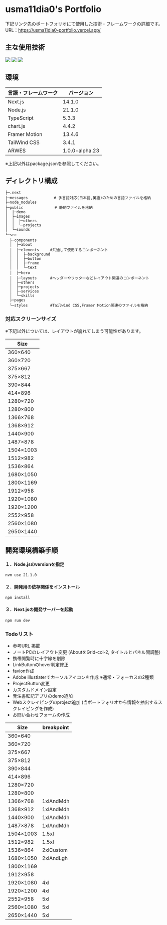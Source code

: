 # usma11dia0's Portfolio
下記リンク先のポートフォリオにて使用した技術・フレームワークの詳細です。  
URL：https://usma11dia0-portfolio.vercel.app/

## 主な使用技術
<p>
  <!-- Next.js -->
  <img src="https://img.shields.io/badge/Next.js-v14.1.0-blue.svg?logo=next.js&style=for-the-badge">
  <!-- TailWind CSS -->
  <img src="https://img.shields.io/badge/TailwindCSS-v3.4.1-blue.svg?logo=tailwindcss&style=for-the-badge">
  <!-- TypeScript -->
  <img src="https://img.shields.io/badge/Typescript-v5.3.3-blue.svg?logo=typescript&style=for-the-badge">
  <!-- Vercel -->
</p>

## 環境
| 言語・フレームワーク    | バージョン      |
| --------------------- | -------------- |
| Next.js               | 14.1.0         |
| Node.js               | 21.1.0　       |
| TypeScript            | 5.3.3　        |
| chart.js              | 4.4.2     　   |
| Framer Motion         | 13.4.6         |
| TailWind CSS          | 3.4.1          |
| ARWES                 | 1.0.0-alpha.23 |

※上記以外はpackage.jsonを参照してください。

## ディレクトリ構成
```text
├─.next
├─messages　          # 多言語対応(日本語,英語)のための言語ファイルを格納
├─node_modules
├─public              # 静的ファイルを格納
│  ├─demo
│  ├─images
│  │  ├─others
│  │  └─projects 
│  └─sounds
└─src　　　　　　　     
  ├─components　　　　　
  │  ├─about
  │  ├─elements　　　#共通して使用するコンポーネント
  │  │  ├─background
  │  │  ├─button
  │  │  ├─frame
  │  │  └─text
  │  ├─hero　　
  │  ├─layouts　　　 #ヘッダーやフッターなどレイアウト関連のコンポーネント
  │  ├─others
  │  ├─projects
  │  ├─services
  │  └─skills
  ├─pages    
  └─styles          #Tailwind CSS,Framer Motion関連のファイルを格納
```

### 対応スクリーンサイズ
※下記以外については、レイアウトが崩れてしまう可能性があります。

| Size            | 
| ----------------| 
| 360×640         |   　　　　                
| 360×720         |           　               
| 375×667         | 
| 375×812       　|  
| 390×844         | 
| 414×896         | 
| 1280×720        |  
| 1280×800        |  
| 1366×768        |  
| 1368×912        |  
| 1440×900        |  
| 1487×878        |
| 1504×1003       |
| 1512×982        |  
| 1536×864        |  
| 1680×1050       | 
| 1800×1169       |  
| 1912×958        | 
| 1920×1080       |  
| 1920×1200       |  
| 2552×958        |  
| 2560×1080       |  
| 2650×1440       | 

## 開発環境構築手順
#### １．Node.jsのversionを指定  
`nvm use 21.1.0`

#### ２．開発用の依存関係をインストール    
`npm install` 

#### ３．Next.jsの開発サーバーを起動  
`npm run dev`

### Todoリスト
- 参考URL 掲載
- ノートPCのレイアウト変更 (AboutをGrid-col-2, タイトルとパネル間調整)
- 携帯閲覧時に十字線を削除
- LinkButtonのhover判定修正
- favion作成
- Adobe illustlaterでカーソルアイコンを作成 ※通常・フォーカスの2種類    
- ProjectButton変更
- カスタムドメイン設定 
- 発注書転記アプリのdemo追加
- Webスクレイピングのproject追加 (当ポートフォリオから情報を抽出するスクレイピングを作成)
- お問い合わせフォームの作成



| Size            | breakpoint |
| ----------------| ---------- |
| 360×640         |   　　　　                
| 360×720         |           　               
| 375×667         | 
| 375×812       　|  
| 390×844         | 
| 414×896         | 
| 1280×720        |  
| 1280×800        |  
| 1366×768        | 1xlAndMdh  | 
| 1368×912        | 1xlAndMdh  | 
| 1440×900        | 1xlAndMdh  | 
| 1487×878        | 1xlAndMdh  |
| 1504×1003       | 1.5xl | 
| 1512×982        | 1.5xl | 
| 1536×864        | 2xlCustom | 
| 1680×1050       | 2xlAndLgh |
| 1800×1169       |  
| 1912×958        | 
| 1920×1080       | 4xl |
| 1920×1200       | 4xl | 
| 2552×958        | 5xl | 
| 2560×1080       | 5xl | 
| 2650×1440       | 5xl |
